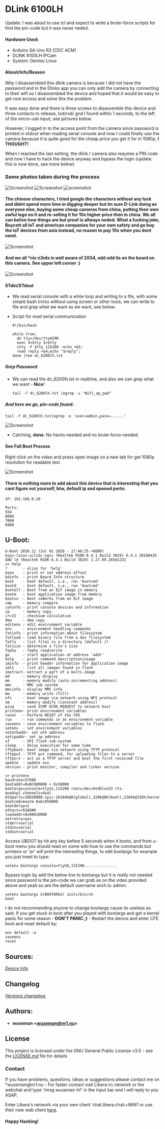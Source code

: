 # DLink 6100LH

Update: I was about to use tcl and expect to write a brute-force scripts for find the pin-code but it was never neded.

#### Hardware Used:

  * Arduino SA Uno R3 (CDC ACM)
  * DLINK 6100LH IPCam
  * System: Gentoo Linux

#### About/Info/Reason 

Why I disassembled this dlink camera is because I did not have the password and in the Dlinks app you can only add the camera by connecting to their wifi so I disassembled the device and hoped that it would be easy to get root access and solve this the problem.

It was easy done and there is three screws to disassemble this device and three contacts to release, txd/rxd/ gnd I found within 1 seconds, to the left of the micro-usb input, see pictures below.

However, I logged in to the access point from the camera since password is printed in stdout when reading serial console and now I could finally use the camera because it is quite good for the cheap price you get it for in 1080p, **I THOUGHT!**

When I reached the last setting, the dlink / camera also requires a PIN code and now I have to hack the device anyway and bypass the login (update: this is now done, see more below)

### Some photos taken during the process

![Screenshot](.preview/0.jpg)
![Screenshot](.preview/1.jpg)
![screenshot](.preview/2.jpg)

#### The chinese characters, I tried google the characters without any luck and didnt spend more time in digging deeper but Im sure D-Link doing as everyone else, buying some cheap cameras from china, putting their own awful logo on it and re-selling it for 10x higher price then in china. We all can belive how things are but proof is allways neded. What a fucking joke, Boycott all IoT and american companies for your own safety and go buy the IoT devices from asia instead, no reason to pay 10x when you dont need.

![Screenshot](.preview/3.jpg)

#### And we all *nix n3rds is well aware of 2034, odd odd its on the board on this camera. See upper left corner :) 

![Screenshot](.preview/2034.jpg)

#### STdin/STdout 

* We read serial console with a while loop and writing to a file, with some simple bash tricks without using screen or other tools, we can write to file and grep what we want as we want, see below:

* Script for read serial communication

      #!/bin/bash

      while true; 
        do tty=/dev/ttyACM0
        exec 4<$tty 5>$tty
        stty -F $tty 115200 -echo >&5;
        read reply <&4;echo "$reply"; 
      done |tee dc_6200lh.txt


##### Grep Password

* We can read the dc_6200lh.txt in realtime, and also we can grep what we want - **Nice**! 

      tail -f dc_6200lh.txt |egrep -i "Wifi_ap_pwd"
 
##### And here we go, pin-code found:

    tail -f dc_6200lh.txt|egrep -o 'user=admin,pass=......' 

![Screenshot](.preview/get_pin.gif)
   
* Catching, **done**.  No hacks needed and no brute-force needed.

#### See Full Boot Process

Right click on the video and press open image on a new tab for get 1080p resolution for readable text.

![Screenshot](.preview/4.gif)


#### There is nothing more to add about this device that is interesting that you cant figure out yourself, btw, default ip and opened ports: 

    IP: 192.168.0.20 
    
    Ports: 
    554
    8080
    7000
    6000
  
## U-Boot:

    U-Boot 2016.11 (Jul 01 2020 - 17:46:25 +0800)
    mips-linux-uclibc-xgcc (Realtek RSDK-6.4.1 Build 3029) 6.4.1 20180425
    GNU ld (Realtek RSDK-6.4.1 Build 3029) 2.27.90.20161222
    => help     
    ?       - alias for 'help'
    base    - print or set address offset
    bdinfo  - print Board Info structure
    boot    - boot default, i.e., run 'bootcmd'
    bootd   - boot default, i.e., run 'bootcmd'
    bootelf - Boot from an ELF image in memory
    bootm   - boot application image from memory
    bootvx  - Boot vxWorks from an ELF image
    cmp     - memory compare
    coninfo - print console devices and information
    cp      - memory copy
    crc32   - checksum calculation
    dma     - dma copy
    editenv - edit environment variable
    env     - environment handling commands
    fatinfo - print information about filesystem
    fatload - load binary file from a dos filesystem
    fatls   - list files in a directory (default /)
    fatsize - determine a file's size
    fephy   - fephy read/write
    go      - start application at address 'addr'
    help    - print command description/usage
    iminfo  - print header information for application image
    imls    - list all images found in flash
    imxtract- extract a part of a multi-image
    md      - memory display
    mm      - memory modify (auto-incrementing address)
    mmc     - MMC sub system
    mmcinfo - display MMC info
    mw      - memory write (fill)
    nfs     - boot image via network using NFS protocol
    nm      - memory modify (constant address)
    ping    - send ICMP ECHO_REQUEST to network host
    printenv- print environment variables
    reset   - Perform RESET of the CPU
    run     - run commands in an environment variable
    saveenv - save environment variables to flash
    setenv  - set environment variables
    setethaddr- set eth address
    setipaddr- set ip address
    sf      - SPI flash sub-system
    sleep   - delay execution for some time
    tftpboot- boot image via network using TFTP protocol
    tftpput - TFTP put command, for uploading files to a server
    tftpsrv - act as a TFTP server and boot the first received file
    update  - update xxx
    version - print monitor, compiler and linker version

    => printenv 
    baudrate=57600
    bootaddr=0xBC000000 + 0x50000
    bootargs=console=ttyS1,115200 root=/dev/mtdblock3 rts-quadspi.channels=dual mtdparts=18030000.spic:16384k@0(global),320k@0k(boot),2304k@320k(kernel),3584k@2624k(rootfs),7744k@6208k(userdata),2048k@13952k(userdata2),384k@16000k(userdata3)
    bootcmd=bootm 0xbc050000
    bootdelay=2
    ethact=r8168#0
    loadaddr=0x80010000
    netretry=yes
    stderr=serial
    stdin=serial
    stdout=serial

Access UBOOT by hit any key before 5 seconds when it boots, and from u-boot menu you should read on some wiki how to use the commands but printenv or 'pr' will print the interesting things, to edit bootargs for example you just tneet to type: 
 
    setenv bootargs console=ttyS0,115200............... 
   
Bypass login by add the below line to bootargs but it is really not needed since password is the pin-code we can grab as on the video provided above and yeah so  are the default username wich is: admin:

    setenv bootargs $(BOOTARGS) init=/bin/sh 
    boot

I do not recommending anyone to change bootargs cause its useless as said. If you get stuck in boot after you played with bootargs and get a kernel panic for some reason - **DON'T PANIC ;)** - Restart the device and enter CFE boot and reset default by:

    env default -a
    saveenv
    reset
   
## Sources:

[Device Info](https://www.dlink.com/en/products/dcs-6100lh-compact-full-hd-wi-fi-camera)

## Changelog

[Versions changelog](CHANGELOG.md).

## Authors: 

* **wuseman <wuseman@nr1.nu\>** 

## License

This project is licensed under the GNU General Public License v3.0 - see the [LICENSE.md](LICENSE.md) file for details

### Contact

  If you have problems, questions, ideas or suggestions please contact me on *_wuseman@nr1.nu_  - For faster contact visit Libera irc network or the webchat and type '/msg wuseman hi!' in the input bar and I will reply to you ASAP.
  
  Enter Libera's network via your own client 'chat.libera.chat:+6697 or use their new web client [here](https://web.libera.chat/).

#### Happy Hacking! 
